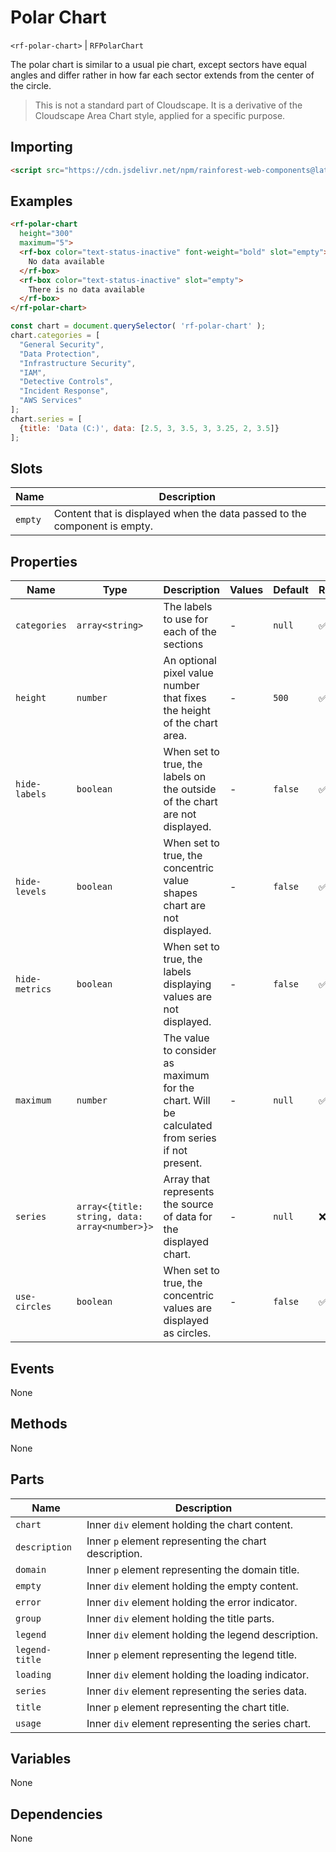 # Polar Chart

`<rf-polar-chart>` | `RFPolarChart`

The polar chart is similar to a usual pie chart, except sectors have equal angles and differ rather in how far each sector extends from the center of the circle.

> This is not a standard part of Cloudscape. It is a derivative of the Cloudscape Area Chart style, applied for a specific purpose.

## Importing

``` html
<script src="https://cdn.jsdelivr.net/npm/rainforest-web-components@latest/components/polar-chart.js" type="module"></script>
```

## Examples

``` html
<rf-polar-chart 
  height="300"
  maximum="5">
  <rf-box color="text-status-inactive" font-weight="bold" slot="empty">
    No data available
  </rf-box>
  <rf-box color="text-status-inactive" slot="empty">
    There is no data available
  </rf-box>
</rf-polar-chart>
```

``` javascript
const chart = document.querySelector( 'rf-polar-chart' );
chart.categories = [
  "General Security",
  "Data Protection", 
  "Infrastructure Security",
  "IAM",
  "Detective Controls",
  "Incident Response",
  "AWS Services"
];
chart.series = [
  {title: 'Data (C:)', data: [2.5, 3, 3.5, 3, 3.25, 2, 3.5]}
];
```

## Slots

| Name | Description |
| --- | --- |
| `empty` | Content that is displayed when the data passed to the component is empty. |

## Properties

| Name | Type | Description | Values | Default | Reflects |
| --- | --- | --- | --- | --- | --- |
| `categories` | `array<string>` | The labels to use for each of the sections | - | `null` | ✅ |
| `height` | `number` | An optional pixel value number that fixes the height of the chart area. | - | `500` | ✅ |
| `hide-labels` | `boolean` | When set to true, the labels on the outside of the chart are not displayed. | - | `false` | ✅ |
| `hide-levels` | `boolean` | When set to true, the concentric value shapes chart are not displayed. | - | `false` | ✅ |
| `hide-metrics` | `boolean` | When set to true, the labels displaying values are not displayed. | - | `false` | ✅ |
| `maximum` | `number` | The value to consider as maximum for the chart. Will be calculated from series if not present. | - | `null` | ✅ |
| `series` | `array<{title: string, data: array<number>}>` | Array that represents the source of data for the displayed chart. | - | `null` | ❌ |
| `use-circles` | `boolean` | When set to true, the concentric values are displayed as circles. | - | `false` | ✅ |

## Events

None

## Methods

None

## Parts

| Name | Description |
| --- | --- |
| `chart` | Inner `div` element holding the chart content. |
| `description` | Inner `p` element representing the chart description. |
| `domain` | Inner `p` element representing the domain title. |
| `empty` | Inner `div` element holding the empty content. |
| `error` | Inner `div` element holding the error indicator. |
| `group` | Inner `div` element holding the title parts. |
| `legend` | Inner `div` element holding the legend description. |
| `legend-title` | Inner `p` element representing the legend title. |
| `loading` | Inner `div` element holding the loading indicator. |
| `series` | Inner `div` element representing the series data. |
| `title` | Inner `p` element representing the chart title. |
| `usage` | Inner `div` element representing the series chart. |

## Variables

None

## Dependencies

None
